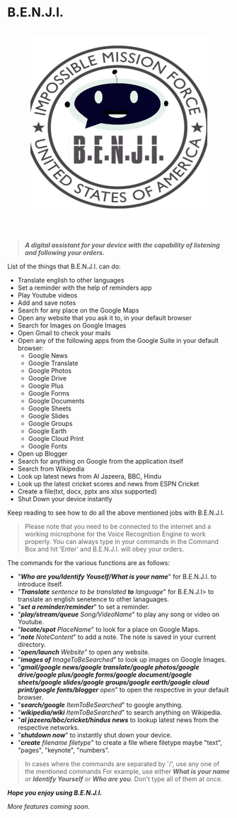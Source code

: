 # B.E.N.J.I.

<h1 align="center">
  <img width="400" src="https://raw.githubusercontent.com/the-ethan-hunt/B.E.N.J.I./master/benji_final.ico">
  <br>
  <br>
</h1>

> _***A digital assistant for your device with the capability of listening and following your orders.***_


List of the things that B.E.N.J.I. can do:

* Translate english to other languages 
* Set a reminder with the help of reminders app
* Play Youtube videos
* Add and save notes
* Search for any place on the Google Maps
* Open any website that you ask it to, in your default browser
* Search for Images on Google Images
* Open Gmail to check your mails
* Open any of the following apps from the Google Suite in your default browser:
  * Google News
  * Google Translate
  * Google Photos
  * Google Drive
  * Google Plus
  * Google Forms
  * Google Documents
  * Google Sheets
  * Google Slides
  * Google Groups
  * Google Earth
  * Google Cloud Print
  * Google Fonts
* Open up Blogger
* Search for anything on Google from the application itself
* Search from Wikipedia
* Look up latest news from Al Jazeera, BBC, Hindu
* Look up the latest cricket scores and news from ESPN Cricket
* Create a file(txt, docx, pptx ans xlsx supported)
* Shut Down your device instantly 

Keep reading to see how to do all the above mentioned jobs with B.E.N.J.I.

>Please note that you need to be connected to the internet and a working microphone for the Voice Recognition Engine to work properly.
You can always type in your commands in the Command Box and hit 'Enter' and B.E.N.J.I. will obey your orders.

The commands for the various functions are as follows:

* "***Who are you/Identify Youself/What is your name***" for B.E.N.J.I. to introduce itself.
* "***Translate*** _sentence to be translated_ ***to*** _language_" for B.E.N.J.I> to translate an english senetence to other lanaguages.
* "***set a reminder/reminder***" to set a reminder.
* "***play/stream/queue*** _Song/VideoName_" to play any song or video on Youtube.
* "***locate/spot*** _PlaceName_" to look for a place on Google Maps.
* "***note*** _NoteContent_" to add a note. The note is saved in your current directory.
* "***open/launch*** _Website_" to open any website.
* "***images of*** _ImageToBeSearched_" to look up images on Google Images.
* "***gmail/google news/google translate/google photos/google drive/google plus/google forms/google document/google sheets/google slides/google groups/google earth/google cloud print/google fonts/blogger*** _open_" to open the respective in your default browser.
* "***search/google*** _ItemToBeSearched_" to google anything.
* "***wikipedia/wiki*** _ItemToBeSearched_" to search anything on Wikipedia.
* "***al jazeera/bbc/cricket/hindus news*** to lookup latest news from the respective networks.
* "***shutdown now***" to instantly shut down your device.
* "***create*** _filename_ _filetype_" to create a file where filetype maybe "text", "pages", "keynote", "numbers".

>In cases where the commands are separated by '/', use any one of the mentioned commands
>For example, use either ***What is your name*** or ***Identify Yourself*** or ***Who are you***. Don't type all of them at once.

_***Hope you enjoy using B.E.N.J.I.***_

_More features coming soon._
